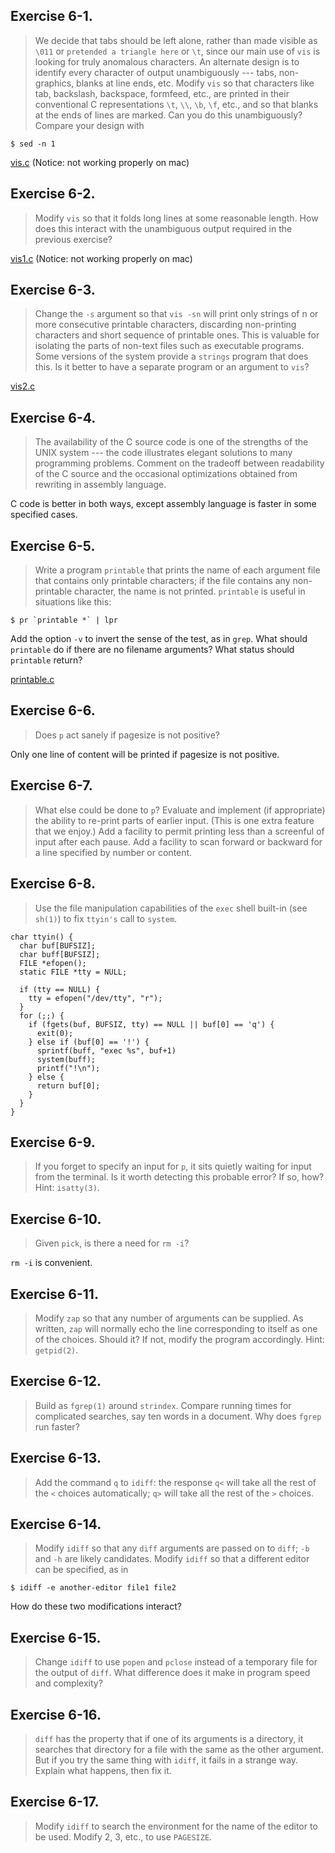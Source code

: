 ## Exercise 6-1.
> We decide that tabs should be left alone, rather than made visible as `\011` or `pretended a triangle here` or `\t`, since our main use of `vis` is looking for truly anomalous characters. An alternate design is to identify every character of output unambiguously --- tabs, non-graphics, blanks at line ends, etc. Modify `vis` so that characters like tab, backslash, backspace, formfeed, etc., are printed in their conventional C representations `\t`, `\\`, `\b`, `\f`, etc., and so that blanks at the ends of lines are marked. Can you do this unambiguously? Compare your design with
```
$ sed -n 1
```

[vis.c](/vis.c) (Notice: not working properly on mac)

## Exercise 6-2.
> Modify `vis` so that it folds long lines at some reasonable length. How does this interact with the unambiguous output required in the previous exercise?

[vis1.c](/vis1.c) (Notice: not working properly on mac)

## Exercise 6-3.
> Change the `-s` argument so that `vis -sn` will print only strings of n or more consecutive printable characters, discarding non-printing characters and short sequence of printable ones. This is valuable for isolating the parts of non-text files such as executable programs. Some versions of the system provide a `strings` program that does this. Is it better to have a separate program or an argument to `vis`?

[vis2.c](/vis2.c)

## Exercise 6-4.
> The availability of the C source code is one of the strengths of the UNIX system --- the code illustrates elegant solutions to many programming problems. Comment on the tradeoff between readability of the C source and the occasional optimizations obtained from rewriting in assembly language.

C code is better in both ways, except assembly language is faster in some specified cases.

## Exercise 6-5.
> Write a program `printable` that prints the name of each argument file that contains only printable characters; if the file contains any non-printable character, the name is not printed. `printable` is useful in situations like this:
```
$ pr `printable *` | lpr
```
Add the option `-v` to invert the sense of the test, as in `grep`. What should `printable` do if there are no filename arguments? What status should `printable` return?

[printable.c](/printable.c)

## Exercise 6-6.
> Does `p` act sanely if pagesize is not positive?

Only one line of content will be printed if pagesize is not positive.

## Exercise 6-7.
> What else could be done to `p`? Evaluate and implement (if appropriate) the ability to re-print parts of earlier input. (This is one extra feature that we enjoy.) Add a facility to permit printing less than a screenful of input after each pause. Add a facility to scan forward or backward for a line specified by number or content.

## Exercise 6-8.
> Use the file manipulation capabilities of the `exec` shell built-in (see `sh(1)`) to fix `ttyin's` call to `system`.

```
char ttyin() {
  char buf[BUFSIZ];
  char buff[BUFSIZ];
  FILE *efopen();
  static FILE *tty = NULL;

  if (tty == NULL) {
    tty = efopen("/dev/tty", "r");
  }
  for (;;) {
    if (fgets(buf, BUFSIZ, tty) == NULL || buf[0] == 'q') {
      exit(0);
    } else if (buf[0] == '!') {
      sprintf(buff, "exec %s", buf+1)
      system(buff);
      printf("!\n");
    } else {
      return buf[0];
    }
  }
}
```

## Exercise 6-9.
> If you forget to specify an input for `p`, it sits quietly waiting for input from the terminal. Is it worth detecting this probable error? If so, how? Hint: `isatty(3)`.

## Exercise 6-10.
> Given `pick`, is there a need for `rm -i`?

`rm -i` is convenient.

## Exercise 6-11.
> Modify `zap` so that any number of arguments can be supplied. As written, `zap` will normally echo the line corresponding to itself as one of the choices. Should it? If not, modify the program accordingly. Hint: `getpid(2)`.

## Exercise 6-12.
> Build as `fgrep(1)` around `strindex`. Compare running times for complicated searches, say ten words in a document. Why does `fgrep` run faster?

## Exercise 6-13.
> Add the command `q` to `idiff`: the response `q<` will take all the rest of the `<` choices automatically; `q>` will take all the rest of the `>` choices.

## Exercise 6-14.
> Modify `idiff` so that any `diff` arguments are passed on to `diff`; `-b` and `-h` are likely candidates. Modify `idiff` so that a different editor can be specified, as in
```
$ idiff -e another-editor file1 file2
```
How do these two modifications interact?

## Exercise 6-15.
> Change `idiff` to use `popen` and `pclose` instead of a temporary file for the output of `diff`. What difference does it make in program speed and complexity?

## Exercise 6-16.
> `diff` has the property that if one of its arguments is a directory, it searches that directory for a file with the same as the other argument. But if you try the same thing with `idiff`, it fails in a strange way. Explain what happens, then fix it.

## Exercise 6-17.
> Modify `idiff` to search the environment for the name of the editor to be used. Modify 2, 3, etc., to use `PAGESIZE`.
